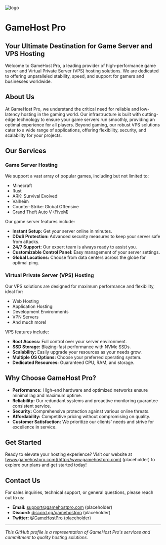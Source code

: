 ![logo](https://github.com/user-attachments/assets/451d8de2-2888-4bfe-a86a-c1fe36af9a16)
# GameHost Pro

## Your Ultimate Destination for Game Server and VPS Hosting


Welcome to GameHost Pro, a leading provider of high-performance game server and Virtual Private Server (VPS) hosting solutions. We are dedicated to offering unparalleled stability, speed, and support for gamers and businesses worldwide.

## About Us

At GameHost Pro, we understand the critical need for reliable and low-latency hosting in the gaming world. Our infrastructure is built with cutting-edge technology to ensure your game servers run smoothly, providing an optimal experience for all players. Beyond gaming, our robust VPS solutions cater to a wide range of applications, offering flexibility, security, and scalability for your projects.

## Our Services

### Game Server Hosting

We support a vast array of popular games, including but not limited to:

*   Minecraft
*   Rust
*   ARK: Survival Evolved
*   Valheim
*   Counter-Strike: Global Offensive
*   Grand Theft Auto V (FiveM)

Our game server features include:

*   **Instant Setup:** Get your server online in minutes.
*   **DDoS Protection:** Advanced security measures to keep your server safe from attacks.
*   **24/7 Support:** Our expert team is always ready to assist you.
*   **Customizable Control Panel:** Easy management of your server settings.
*   **Global Locations:** Choose from data centers across the globe for optimal ping.

### Virtual Private Server (VPS) Hosting

Our VPS solutions are designed for maximum performance and flexibility, ideal for:

*   Web Hosting
*   Application Hosting
*   Development Environments
*   VPN Servers
*   And much more!

VPS features include:

*   **Root Access:** Full control over your server environment.
*   **SSD Storage:** Blazing-fast performance with NVMe SSDs.
*   **Scalability:** Easily upgrade your resources as your needs grow.
*   **Multiple OS Options:** Choose your preferred operating system.
*   **Dedicated Resources:** Guaranteed CPU, RAM, and storage.

## Why Choose GameHost Pro?

*   **Performance:** High-end hardware and optimized networks ensure minimal lag and maximum uptime.
*   **Reliability:** Our redundant systems and proactive monitoring guarantee consistent service.
*   **Security:** Comprehensive protection against various online threats.
*   **Affordability:** Competitive pricing without compromising on quality.
*   **Customer Satisfaction:** We prioritize our clients' needs and strive for excellence in service.

## Get Started

Ready to elevate your hosting experience? Visit our website at [www.gamehostpro.com](http://www.gamehostpro.com) (placeholder) to explore our plans and get started today!

## Contact Us

For sales inquiries, technical support, or general questions, please reach out to us:

*   **Email:** support@gamehostpro.com (placeholder)
*   **Discord:** [discord.gg/gamehostpro](http://discord.gg/gamehostpro) (placeholder)
*   **Twitter:** [@GameHostPro](http://twitter.com/GameHostPro) (placeholder)

---

*This GitHub profile is a representation of GameHost Pro's services and commitment to quality hosting solutions.*
